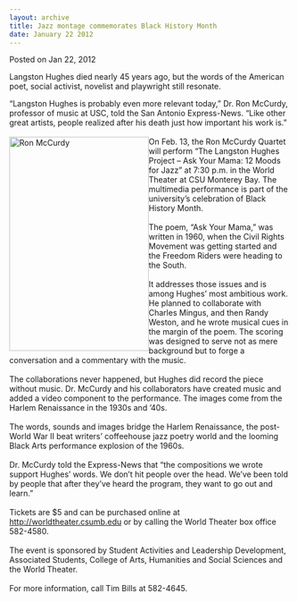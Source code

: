 ```yaml
---
layout: archive
title: Jazz montage commemorates Black History Month
date: January 22 2012
---
```





<span class="date">Posted on Jan 22, 2012    </span>
<p>Langston Hughes died nearly 45 years ago, but the words of the
American poet, social activist, novelist and playwright still
resonate.</p>
<p>&#x201C;Langston Hughes is probably even more relevant today,&#x201D; Dr. Ron
McCurdy, professor of music at USC, told the San Antonio
Express-News. &#x201C;Like other great artists, people realized after his
death just how important his work is.&#x201D;<br>
<br>
<img alt="Ron McCurdy" src="http://news.csumb.edu/sites/default/files/65/attachments/news/images/mccurdysmall.jpg" style="float:left; width:250px; height:383px">On Feb. 13, the Ron
McCurdy Quartet will perform &#x201C;The Langston Hughes Project &#x2013; Ask
Your Mama: 12 Moods for Jazz&#x201D; at 7:30 p.m. in the World Theater at
CSU Monterey Bay. The multimedia performance is part of the
university&#x2019;s celebration of Black History Month.<br>
<br>
The poem, &#x201C;Ask Your Mama,&#x201D; was written in 1960, when the Civil
Rights Movement was getting started and the Freedom Riders were
heading to the South.<br>
<br>
It addresses those issues and is among Hughes&#x2019; most ambitious work.
He planned to collaborate with Charles Mingus, and then Randy
Weston, and he wrote musical cues in the margin of the poem. The
scoring was designed to serve not as mere background but to forge a
conversation and a commentary with the music.<br>
<br>
The collaborations never happened, but Hughes did record the piece
without music. Dr. McCurdy and his collaborators have created music
and added a video component to the performance. The images come
from the Harlem Renaissance in the 1930s and &#x2019;40s.<br>
<br>
The words, sounds and images bridge the Harlem Renaissance, the
post-World War II beat writers&#x2019; coffeehouse jazz poetry world and
the looming Black Arts performance explosion of the 1960s.<br>
<br>
Dr. McCurdy told the Express-News that &#x201C;the compositions we wrote
support Hughes&#x2019; words. We don&#x2019;t hit people over the head. We&#x2019;ve
been told by people that after they&#x2019;ve heard the program, they want
to go out and learn.&#x201D;<br>
<br>
Tickets are $5 and can be purchased online at <a href="http://worldtheater.csumb.edu" title="http://worldtheater.csumb.edu">http://worldtheater.csumb.edu</a>
or by calling the World Theater box office 582-4580.<br>
<br>
The event is sponsored by Student Activities and Leadership
Development, Associated Students, College of Arts, Humanities and
Social Sciences and the World Theater.<br>
<br>
For more information, call Tim Bills at 582-4645.<br>
<br>
<br>
<br>
&#xA0;</br></br></br></br></br></br></br></br></br></br></br></br></br></br></br></br></br></br></br></br></img></br></br></p>





